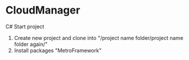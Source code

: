 # CloudManager
C# Start project 

1) Create new project and clone into "/project name folder/project name folder again/"
2) Install packages "MetroFramework"
